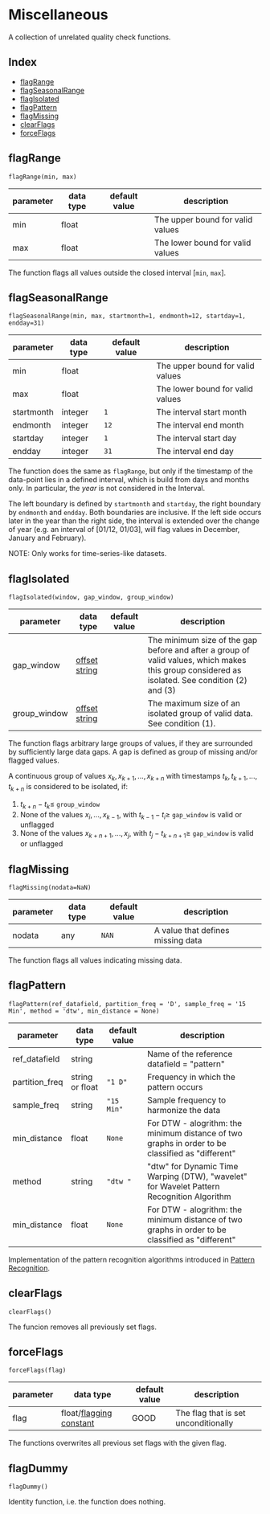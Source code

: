 # Miscellaneous

A collection of unrelated quality check functions.

## Index

- [flagRange](#flagrange)
- [flagSeasonalRange](#flagseasonalrange)
- [flagIsolated](#flagisolated)
- [flagPattern](#flagpattern)
- [flagMissing](#flagmissing)
- [clearFlags](#clearflags)
- [forceFlags](#forceflags)



## flagRange

```
flagRange(min, max)
```
| parameter | data type | default value | description                      |
| --------- | --------- | ------------- | -----------                      |
| min       | float     |               | The upper bound for valid values |
| max       | float     |               | The lower bound for valid values |


The function flags all values outside the closed interval
$`[`$`min`, `max`$`]`$.

## flagSeasonalRange

```
flagSeasonalRange(min, max, startmonth=1, endmonth=12, startday=1, endday=31)
```

| parameter  | data type   | default value | description                      |
| ---------  | ----------- | ----          | -----------                      |
| min        | float       |               | The upper bound for valid values |
| max        | float       |               | The lower bound for valid values |
| startmonth | integer     | `1`           | The interval start month         |
| endmonth   | integer     | `12`          | The interval end month           |
| startday   | integer     | `1`           | The interval start day           |
| endday     | integer     | `31`          | The interval end day             |

The function does the same as `flagRange`, but only if the timestamp of the
data-point lies in a defined interval, which is build from days and months only. 
In particular, the *year* is not considered in the Interval. 

The left 
boundary is defined by `startmonth` and `startday`, the right boundary by `endmonth`
and `endday`. Both boundaries are inclusive. If the left side occurs later
in the year than the right side, the interval is extended over the change of
year (e.g. an interval of [01/12, 01/03], will flag values in December,
January and February).

NOTE: Only works for time-series-like datasets.


## flagIsolated

```
flagIsolated(window, gap_window, group_window) 

```

| parameter    | data type                                                     | default value | description                                                                                                                                    |
|--------------|---------------------------------------------------------------|---------------|------------------------------------------------------------------------------------------------------------------------------------------------|
| gap_window   | [offset string](docs/ParameterDescriptions.md#offset-strings) |               | The minimum size of the gap before and after a group of valid values, which makes this group considered as isolated. See condition (2) and (3) |
| group_window | [offset string](docs/ParameterDescriptions.md#offset-strings) |               | The maximum size of an isolated group of valid data. See condition (1).                                                                        |

The function flags arbitrary large groups of values, if they are surrounded by sufficiently
large data gaps. A gap is defined as group of missing and/or flagged values.

A continuous group of values
$`x_{k}, x_{k+1},...,x_{k+n}`$ with timestamps $`t_{k}, t_{k+1}, ..., t_{k+n}`$
is considered to be isolated, if:
1. $` t_{k+n} - t_{k} \le `$ `group_window`
2. None of the values $` x_i, ..., x_{k-1} `$, with $`t_{k-1} - t_{i} \ge `$ `gap_window` is valid or unflagged
3. None of the values $` x_{k+n+1}, ..., x_{j} `$, with $`t_{j} - t_{k+n+1} \ge `$ `gap_window` is valid or unflagged


## flagMissing

```
flagMissing(nodata=NaN)
```

| parameter | data type  | default value  | description                       |
| --------- | ---------- | -------------- | -----------                       |
| nodata    | any        | `NAN`          | A value that defines missing data |

The function flags all values indicating missing data.




## flagPattern

```                            
flagPattern(ref_datafield, partition_freq = 'D', sample_freq = '15 Min', method = 'dtw', min_distance = None)
``` 


| parameter             | data type                                                     | default value | description                                                                                                                                                |
|-----------------------|---------------------------------------------------------------|---------------|------------------------------------------------------------------------------------------------------------------------------------------------------------|
| ref_datafield         | string                                                        |               |Name of the reference datafield = "pattern"                                           |
| partition_freq          | string or float                                                         | `"1 D"`        |Frequency in which the pattern occurs                                      |
| sample_freq         | string                                                         | `"15 Min"`        |Sample frequency to harmonize the data                                   |
| min_distance          | float                                                         | `None`        |For DTW - alogrithm: the minimum distance of two graphs in order to be classified as "different"                                      |
| method                | string                                                        | `"dtw "`      |"dtw" for Dynamic Time Warping (DTW), "wavelet" for Wavelet Pattern Recognition Algorithm                                                          |
| min_distance          | float                                                         | `None`        |For DTW - alogrithm: the minimum distance of two graphs in order to be classified as "different"                                      |


Implementation of the pattern recognition algorithms introduced in [Pattern Recognition](https://git.ufz.de/rdm-software/saqc/-/wikis/Pattern-Recognition). 





## clearFlags

```
clearFlags()
```

The funcion removes all previously set flags.

## forceFlags

```
forceFlags(flag)
```
| parameter | data type                                                                   | default value | description                          |
| --------- | -----------                                                                 | ----          | -----------                          |
| flag      | float/[flagging constant](docs/ParameterDescriptions.md#flagging-constants) | GOOD          | The flag that is set unconditionally |

The functions overwrites all previous set flags with the given flag.


## flagDummy

```
flagDummy()
```

Identity function, i.e. the function does nothing.
